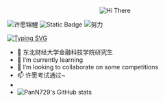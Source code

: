 <p align="center">
    <!-- https://github.com/kyechan99/capsule-render -->
    <img src="https://capsule-render.vercel.app/api?type=waving&color=gradient&height=300&&section=header&text=HI%20THERE&fontSize=90&fontAlign=50&fontAlignY=30&desc=here%20is%20PanN&descAlign=50&descSize=30&descAlignY=60&animation=twinkling" alt="Hi There" title="Hi There"/>
</p>

![许愿锦鲤](https://img.shields.io/badge/%E5%96%9C%E6%AC%A2-%E8%8C%83%E4%B9%A6%E5%91%88-pink?style=flat-square&link=https%3A%2F%2Fweibo.com%2Fu%2F2719078007) ![Static Badge](https://img.shields.io/badge/%E8%B0%A6%E8%99%9A%E5%A5%BD%E5%AD%A6-yellow?style=flat-square) ![努力](https://img.shields.io/badge/%E6%B1%82%E5%A4%A7%E4%BD%AC%E5%B8%A6-red?style=flat-square)




[![Typing SVG](https://readme-typing-svg.demolab.com/?lines=Welcome+to+my+github+profile)](https://git.io/typing-svg)
- 🔭 东北财经大学金融科技学院研究生
- 🌱 I’m currently learning
- 👯 I’m looking to collaborate on some competitions
- 📫 许愿考试通过~
-  
- ![PanN729's GitHub stats](https://github-readme-stats.vercel.app/api?username=PanN729&theme=catppuccin_latte_icons=true)
  
